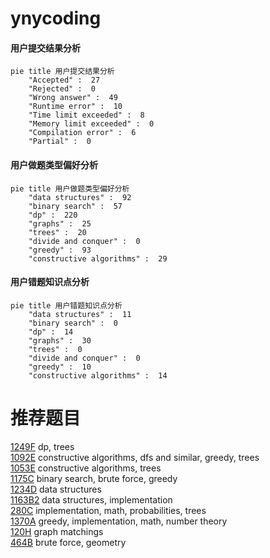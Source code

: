 # ynycoding

<!-- tabs:start -->



#### **用户提交结果分析**

```mermaid
pie title 用户提交结果分析
    "Accepted" :  27
    "Rejected" :  0
    "Wrong answer" :  49
    "Runtime error" :  10
    "Time limit exceeded" :  8
    "Memory limit exceeded" :  0
    "Compilation error" :  6
    "Partial" :  0
```

#### **用户做题类型偏好分析**

```mermaid
pie title 用户做题类型偏好分析
    "data structures" :  92
    "binary search" :  57
    "dp" :  220
    "graphs" :  25
    "trees" :  20
    "divide and conquer" :  0
    "greedy" :  93
    "constructive algorithms" :  29
```
#### **用户错题知识点分析**

```mermaid
pie title 用户错题知识点分析
    "data structures" :  11
    "binary search" :  0
    "dp" :  14
    "graphs" :  30
    "trees" :  0
    "divide and conquer" :  0
    "greedy" :  10
    "constructive algorithms" :  14
```



<!-- tabs:end -->
# 推荐题目
[1249F](https://codeforces.com/contest/1249/problem/F)		dp,
                        trees		  
[1092E](https://codeforces.com/contest/1092/problem/E)		constructive algorithms,
                        dfs and similar,
                        greedy,
                        trees		  
[1053E](https://codeforces.com/contest/1053/problem/E)		constructive algorithms,
                        trees		  
[1175C](https://codeforces.com/contest/1175/problem/C)		binary search,
                        brute force,
                        greedy		  
[1234D](https://codeforces.com/contest/1234/problem/D)		data structures		  
[1163B2](https://codeforces.com/contest/1163B/problem/2)		data structures,
                        implementation		  
[280C](https://codeforces.com/contest/280/problem/C)		implementation,
                        math,
                        probabilities,
                        trees		  
[1370A](https://codeforces.com/contest/1370/problem/A)		greedy,
                        implementation,
                        math,
                        number theory		  
[120H](https://codeforces.com/contest/120/problem/H)		graph matchings		  
[464B](https://codeforces.com/contest/464/problem/B)		brute force,
                        geometry		  
